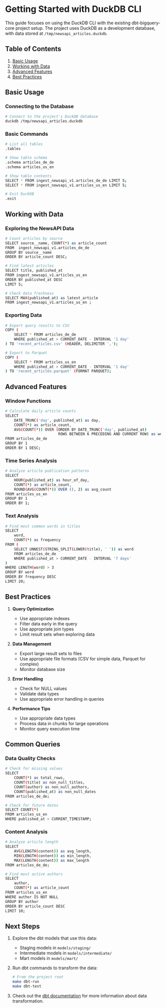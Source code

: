 # Getting Started with DuckDB CLI

This guide focuses on using the DuckDB CLI with the existing dbt-bigquery-core project setup. The project uses DuckDB as a development database, with data stored at `/tmp/newsapi_articles.duckdb`.

## Table of Contents
1. [Basic Usage](#basic-usage)
2. [Working with Data](#working-with-data)
3. [Advanced Features](#advanced-features)
4. [Best Practices](#best-practices)

## Basic Usage

### Connecting to the Database
```bash
# Connect to the project's DuckDB database
duckdb /tmp/newsapi_articles.duckdb
```

### Basic Commands
```bash
# List all tables
.tables

# Show table schema
.schema articles_de_de
.schema articles_us_en

# Show table contents
SELECT * FROM ingest_newsapi_v1.articles_de_de LIMIT 5;
SELECT * FROM ingest_newsapi_v1.articles_us_en LIMIT 5;

# Exit DuckDB
.exit
```

## Working with Data

### Exploring the NewsAPI Data
```bash
# Count articles by source
SELECT source__name, COUNT(*) as article_count 
FROM  ingest_newsapi_v1.articles_de_de 
GROUP BY source__name 
ORDER BY article_count DESC;

# Find latest articles
SELECT title, published_at 
FROM ingest_newsapi_v1.articles_us_en 
ORDER BY published_at DESC 
LIMIT 5;

# Check data freshness
SELECT MAX(published_at) as latest_article 
FROM ingest_newsapi_v1.articles_us_en ;
```

### Exporting Data
```bash
# Export query results to CSV
COPY (
    SELECT * FROM articles_de_de 
    WHERE published_at > CURRENT_DATE - INTERVAL '1 day'
) TO 'recent_articles.csv' (HEADER, DELIMITER ',');

# Export to Parquet
COPY (
    SELECT * FROM articles_us_en 
    WHERE published_at > CURRENT_DATE - INTERVAL '1 day'
) TO 'recent_articles.parquet' (FORMAT PARQUET);
```

## Advanced Features

### Window Functions
```bash
# Calculate daily article counts
SELECT 
    DATE_TRUNC('day', published_at) as day,
    COUNT(*) as article_count,
    AVG(COUNT(*)) OVER (ORDER BY DATE_TRUNC('day', published_at) 
                        ROWS BETWEEN 6 PRECEDING AND CURRENT ROW) as weekly_avg
FROM articles_de_de
GROUP BY 1
ORDER BY 1 DESC;
```

### Time Series Analysis
```bash
# Analyze article publication patterns
SELECT 
    HOUR(published_at) as hour_of_day,
    COUNT(*) as article_count,
    ROUND(AVG(COUNT(*)) OVER (), 2) as avg_count
FROM articles_us_en
GROUP BY 1
ORDER BY 1;
```

### Text Analysis
```bash
# Find most common words in titles
SELECT 
    word,
    COUNT(*) as frequency
FROM (
    SELECT UNNEST(STRING_SPLIT(LOWER(title), ' ')) as word
    FROM articles_de_de
    WHERE published_at > CURRENT_DATE - INTERVAL '7 days'
)
WHERE LENGTH(word) > 3
GROUP BY word
ORDER BY frequency DESC
LIMIT 20;
```

## Best Practices

1. **Query Optimization**
   - Use appropriate indexes
   - Filter data early in the query
   - Use appropriate join types
   - Limit result sets when exploring data

2. **Data Management**
   - Export large result sets to files
   - Use appropriate file formats (CSV for simple data, Parquet for complex)
   - Monitor database size

3. **Error Handling**
   - Check for NULL values
   - Validate data types
   - Use appropriate error handling in queries

4. **Performance Tips**
   - Use appropriate data types
   - Process data in chunks for large operations
   - Monitor query execution time

## Common Queries

### Data Quality Checks
```bash
# Check for missing values
SELECT 
    COUNT(*) as total_rows,
    COUNT(title) as non_null_titles,
    COUNT(author) as non_null_authors,
    COUNT(published_at) as non_null_dates
FROM articles_de_de;

# Check for future dates
SELECT COUNT(*) 
FROM articles_us_en 
WHERE published_at > CURRENT_TIMESTAMP;
```

### Content Analysis
```bash
# Analyze article length
SELECT 
    AVG(LENGTH(content)) as avg_length,
    MIN(LENGTH(content)) as min_length,
    MAX(LENGTH(content)) as max_length
FROM articles_de_de;

# Find most active authors
SELECT 
    author,
    COUNT(*) as article_count
FROM articles_us_en
WHERE author IS NOT NULL
GROUP BY author
ORDER BY article_count DESC
LIMIT 10;
```

## Next Steps

1. Explore the dbt models that use this data:
   - Staging models in `models/staging/`
   - Intermediate models in `models/intermediate/`
   - Mart models in `models/mart/`

2. Run dbt commands to transform the data:
   ```bash
   # From the project root
   make dbt-run
   make dbt-test
   ```

3. Check out the [dbt documentation](https://docs.getdbt.com) for more information about data transformation. 